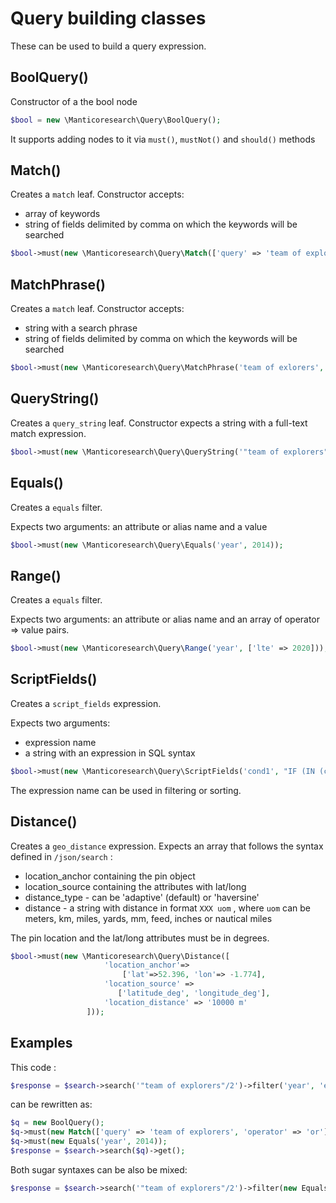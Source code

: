 # Query building classes

These can be used to build a query expression.

## BoolQuery()

Constructor of a the bool node
```php
$bool = new \Manticoresearch\Query\BoolQuery();
```

It supports adding nodes to it via `must()`, `mustNot()` and `should()` methods

## Match()

Creates a `match` leaf.
Constructor accepts:
- array of keywords
- string of fields delimited by comma on which the keywords will be searched

 ```php
$bool->must(new \Manticoresearch\Query\Match(['query' => 'team of explorers', 'operator' => 'and'], 'title, content'));
```

## MatchPhrase()

Creates a `match` leaf.
Constructor accepts:
- string with a search phrase
- string of fields delimited by comma on which the keywords will be searched

 ```php
$bool->must(new \Manticoresearch\Query\MatchPhrase('team of exlorers', 'title, content'));
```


## QueryString()

Creates a `query_string` leaf.
Constructor expects a string with a full-text match expression.


 ```php
$bool->must(new \Manticoresearch\Query\QueryString('"team of explorers"/2'));
```

## Equals()

Creates a `equals` filter.

Expects two arguments: an attribute or alias name and a value

 ```php
$bool->must(new \Manticoresearch\Query\Equals('year', 2014));
```


## Range()

Creates a `equals` filter.

Expects two arguments: an attribute or alias name and an array of operator => value pairs.

 ```php
$bool->must(new \Manticoresearch\Query\Range('year', ['lte' => 2020]));
```


## ScriptFields()

Creates a `script_fields` expression.

Expects two arguments:
- expression name
- a string with an expression in SQL syntax

 ```php
$bool->must(new \Manticoresearch\Query\ScriptFields('cond1', "IF (IN (content_rating,'TV-PG','PG'),2, IF(IN(content_rating,'TV-14','PG-13'),1,0))"));
```

The expression name can be used in filtering or sorting.

## Distance()

Creates a `geo_distance` expression.
Expects an array that follows the syntax defined in `/json/search` :

- location_anchor containing the pin object
- location_source containing the attributes with lat/long
- distance_type -  can be 'adaptive' (default) or 'haversine'
- distance - a string with distance in format `XXX uom` , where `uom` can be meters, km, miles, yards, mm, feed, inches or nautical miles

The pin location and the lat/long attributes must be in degrees.

```php
$bool->must(new \Manticoresearch\Query\Distance([
                     'location_anchor'=>
                         ['lat'=>52.396, 'lon'=> -1.774],
                     'location_source' => 
                        ['latitude_deg', 'longitude_deg'],
                     'location_distance' => '10000 m'
                 ]));
```


## Examples

This code :
```php
$response = $search->search('"team of explorers"/2')->filter('year', 'equals', 2014)->get();
```

can be rewritten as:
```php
$q = new BoolQuery();
$q->must(new Match(['query' => 'team of explorers', 'operator' => 'or'], '*'));
$q->must(new Equals('year', 2014));
$response = $search->search($q)->get();
```

Both sugar syntaxes can be also be mixed:

```php
$response = $search->search('"team of explorers"/2')->filter(new Equals('year', 2014))->get();
```

